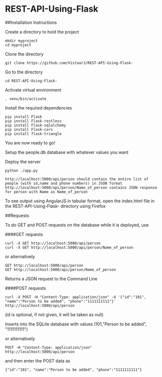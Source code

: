 # REST-API-Using-Flask

##Installation Instructions

Create a directory to hold the project

    mkdir myproject
    cd myproject

Clone the directory 

    git clone https://github.com/VistaarJ/REST-API-Using-Flask-

Go to the directory 

    cd REST-API-Using-Flask-
  
Activate virtual environment

    . venv/bin/activate
  
Install the required dependencies

    pip install Flask
    pip install Flask-restless
    pip install Flask-sqlalchemy
    pip install Flask-cors
    pip install flask-triangle 
    
You are now ready to go!

Setup the people.db database with whatever values you want

Deploy the server

    python ./app.py
   
    http://localhost:5000/api/person should contain the entire list of people (with id,name and phone numbers) in JSON format
    http://localhost:5000/api/person/Name_of_person contains JSON response for person with Name as Name_of_person
   
To see output using AngularJS in tabular format, open the index.html file in the REST-API-Using-Flask- directory using Firefox

##Requests

To do GET and POST requests on the database while it is deployed, use 

####GET requests

    curl -X GET http://localhost:5000/api/person
    curl -X GET http://localhost:5000/api/person/Name_of_person

or alternatively

    GET http://localhost:5000/api/person
    GET http://localhost:5000/api/person/Name_of_person

Returns a JSON request to the Command Line

####POST requests

    curl -X POST -H "Content-Type: application/json" -d '{"id":"101", "name":"Person to be added", "phone":"1111111111"}' http://localhost:5000/api/person
(id is optional, if not given, it will be taken as null)

Inserts into the SQLite database with values (101,"Person to be added", "1111111111")

or alternatively

    POST -H "Content-Type: application/json" http://localhost:5000/api/person

and then enter the POST data as

    {"id":"101", "name":"Person to be added", "phone":"1111111111"}








